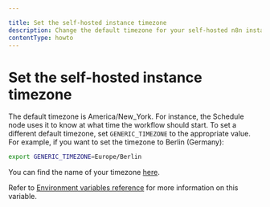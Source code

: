 ```yaml
---

title: Set the self-hosted instance timezone
description: Change the default timezone for your self-hosted n8n instance.
contentType: howto
---
```


# Set the self-hosted instance timezone

The default timezone is America/New_York. For instance, the Schedule node uses it to know at what time the workflow should start. To set a different default timezone, set `GENERIC_TIMEZONE` to the appropriate value. For example, if you want to set the timezone to Berlin (Germany):

```bash
export GENERIC_TIMEZONE=Europe/Berlin
```

You can find the name of your timezone [here](https://momentjs.com/timezone/).

Refer to [Environment variables reference](/hosting/configuration/environment-variables/timezone-localization.md) for more information on this variable.
